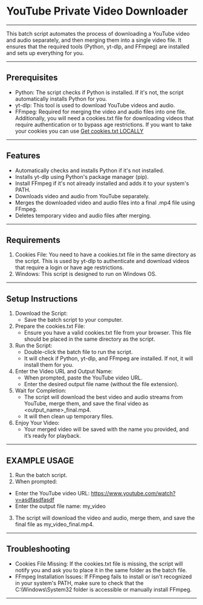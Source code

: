 # YouTube Private  Video Downloader
----------
This batch script automates the process of downloading a YouTube video and audio separately, and then merging them into a single video file. It ensures that the required tools (Python, yt-dlp, and FFmpeg) are installed and sets up everything for you.

---

## Prerequisites

* Python: The script checks if Python is installed. If it's not, the script automatically installs Python for you.
* yt-dlp: This tool is used to download YouTube videos and audio.
* FFmpeg: Required for merging the video and audio files into one file.
Additionally, you will need a cookies.txt file for downloading videos that require authentication or to bypass age restrictions. If you want to take your cookies you can use [Get cookies.txt LOCALLY](https://chromewebstore.google.com/detail/get-cookiestxt-locally/cclelndahbckbenkjhflpdbgdldlbecc?hl=en-US&utm_source=ext_sidebar)
---

## Features

* Automatically checks and installs Python if it's not installed.
* Installs yt-dlp using Python's package manager (pip).
* Install FFmpeg if it's not already installed and adds it to your system's PATH.
* Downloads video and audio from YouTube separately.
* Merges the downloaded video and audio files into a final .mp4 file using FFmpeg.
* Deletes temporary video and audio files after merging.
---

## Requirements

1. Cookies File: You need to have a cookies.txt file in the same directory as the script. This is used by yt-dlp to authenticate and download videos that require a login or have age restrictions.
2. Windows: This script is designed to run on Windows OS.
---

## Setup Instructions

1. Download the Script:
   * Save the batch script to your computer.
2. Prepare the cookies.txt File:
   * Ensure you have a valid cookies.txt file from your browser. This file should be placed in the same directory as the script.
3. Run the Script:
   * Double-click the batch file to run the script.
   * It will check if Python, yt-dlp, and FFmpeg are installed. If not, it will install them for you.
4. Enter the Video URL and Output Name:
   * When prompted, paste the YouTube video URL.
   * Enter the desired output file name (without the file extension).
5. Wait for Completion:
   * The script will download the best video and audio streams from YouTube, merge them, and save the final video as <output_name>_final.mp4.
   * It will then clean up temporary files.
6. Enjoy Your Video:
   * Your merged video will be saved with the name you provided, and it’s ready for playback.
---


## EXAMPLE USAGE

1. Run the batch script.
2. When prompted:
  * Enter the YouTube video URL: https://www.youtube.com/watch?v=asdfasdfasdf
  * Enter the output file name: my_video
3. The script will download the video and audio, merge them, and save the final file as my_video_final.mp4.
---

## Troubleshooting

* Cookies File Missing: If the cookies.txt file is missing, the script will notify you and ask you to place it in the same folder as the batch file.
* FFmpeg Installation Issues: If FFmpeg fails to install or isn't recognized in your system's PATH, make sure to check that the C:\Windows\System32 folder is accessible or manually install FFmpeg.
---
